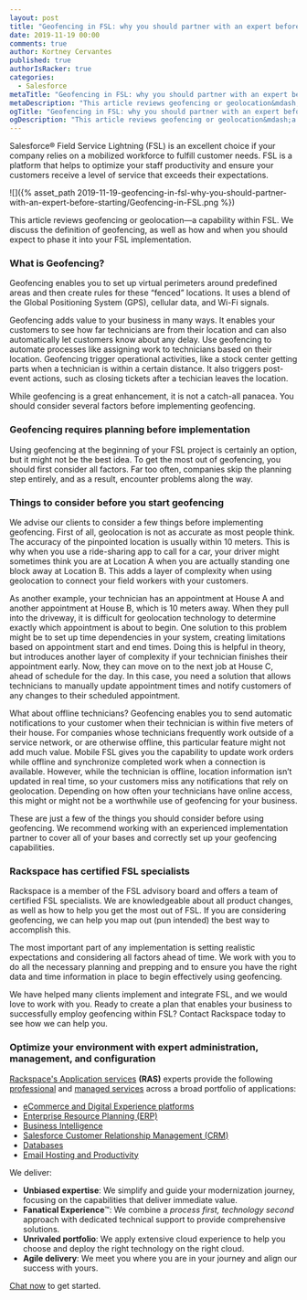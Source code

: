 ```yaml
---
layout: post
title: "Geofencing in FSL: why you should partner with an expert before starting"
date: 2019-11-19 00:00
comments: true
author: Kortney Cervantes
published: true
authorIsRacker: true
categories:
  - Salesforce
metaTitle: "Geofencing in FSL: why you should partner with an expert before starting"
metaDescription: "This article reviews geofencing or geolocation&mdash;a capability within FSL. We discuss the definition of geofencing, as well as how and when you should expect to phase it into your FSL implementation."
ogTitle: "Geofencing in FSL: why you should partner with an expert before starting"
ogDescription: "This article reviews geofencing or geolocation&mdash;a capability within FSL. We discuss the definition of geofencing, as well as how and when you should expect to phase it into your FSL implementation."
---
```


Salesforce&reg; Field Service Lightning (FSL) is an excellent choice if your company relies on a mobilized workforce to fulfill customer needs. FSL is a platform that helps to optimize your staff productivity and ensure your customers receive a level of service that exceeds their expectations.

<!-- more -->

![]({% asset_path 2019-11-19-geofencing-in-fsl-why-you-should-partner-with-an-expert-before-starting/Geofencing-in-FSL.png %})

This article reviews geofencing or geolocation&mdash;a capability within FSL. We discuss the definition of geofencing, as well as how and when you should expect to phase it into your FSL implementation.

### What is Geofencing?

Geofencing enables you to set up virtual perimeters around predefined areas and then create rules for these “fenced” locations. It uses a blend of the Global Positioning System (GPS), cellular data, and Wi-Fi signals. 

Geofencing adds value to your business in many ways. It enables your customers to see how far technicians are from their location and can also automatically let customers know about any delay. Use geofencing to automate processes like assigning work to technicians based on their location. Geofencing trigger operational activities, like a stock center getting parts when a technician is within a certain distance. It also triggers post-event actions, such as closing tickets after a techician leaves the location.

While geofencing is a great enhancement, it is not a catch-all panacea. You should consider several factors before implementing geofencing. 

### Geofencing requires planning before implementation

Using geofencing at the beginning of your FSL project is certainly an option, but it might not be the best idea. To get the most out of geofencing, you should first consider all factors. Far too often, companies skip the planning step entirely, and as a result, encounter problems along the way.

### Things to consider before you start geofencing 

We advise our clients to consider a few things before implementing geofencing. First of all, geolocation is not as accurate as most people think. The accuracy of the pinpointed location is usually within 10 meters. This is why when you use a ride-sharing app to call for a car, your driver might sometimes think you are at Location A when you are actually standing one block away at Location B. This adds a layer of complexity when using geolocation to connect your field workers with your customers.

As another example, your technician has an appointment at House A and another appointment at House B, which is 10 meters away. When they pull into the driveway, it is difficult for geolocation technology to determine exactly which appointment is about to begin. One solution to this problem might be to set up time dependencies in your system, creating limitations based on appointment start and end times. Doing this is helpful in theory, but introduces another layer of complexity if your technician finishes their appointment early. Now, they can move on to the next job at House C, ahead of schedule for the day. In this case, you need a solution that allows technicians to manually update appointment times and notify customers of any changes to their scheduled appointment. 

What about offline technicians? Geofencing enables you to send automatic notifications to your customer when their technician is within five meters of their house. For companies whose technicians frequently work outside of a service network, or are otherwise offline, this particular feature might not add much value. Mobile FSL gives you the capability to update work orders while offline and synchronize completed work when a connection is available. However, while the technician is offline, location information isn’t updated in real time, so your customers miss any notifications that rely on geolocation. Depending on how often your technicians have online access, this might or might not be a worthwhile use of geofencing for your business.

These are just a few of the things you should consider before using geofencing. We recommend working with an experienced implementation partner to cover all of your bases and correctly set up your geofencing capabilities.

### Rackspace has certified FSL specialists

Rackspace is a member of the FSL advisory board and offers a team of certified FSL specialists. We are knowledgeable about all product changes, as well as how to help you get the most out of FSL. If you are considering geofencing, we can help you map out (pun intended) the best way to accomplish this.

The most important part of any implementation is setting realistic expectations and considering all factors ahead of time. We work with you to do all the necessary planning and prepping and to ensure you have the right data and time information in place to begin effectively using geofencing.

We have helped many clients implement and integrate FSL, and we would love to work with you. Ready to create a plan that enables your business to successfully employ geofencing within FSL? Contact Rackspace today to see how we can help you. 

### Optimize your environment with expert administration, management, and configuration

[Rackspace's Application services](https://www.rackspace.com/application-management/managed-services)
**(RAS)** experts provide the following [professional](https://www.rackspace.com/application-management/professional-services)
and
[managed services](https://www.rackspace.com/application-management/managed-services) across
a broad portfolio of applications:

- [eCommerce and Digital Experience platforms](https://www.rackspace.com/ecommerce-digital-experience)
- [Enterprise Resource Planning (ERP)](https://www.rackspace.com/erp)
- [Business Intelligence](https://www.rackspace.com/business-intelligence)
- [Salesforce Customer Relationship Management (CRM)](https://www.rackspace.com/salesforce-managed-services)
- [Databases](https://www.rackspace.com/dba-services)
- [Email Hosting and Productivity](https://www.rackspace.com/email-hosting)

We deliver:

- **Unbiased expertise**: We simplify and guide your modernization journey,
focusing on the capabilities that deliver immediate value.
- **Fanatical Experience**&trade;: We combine a *process first, technology second*
approach with dedicated technical support to provide comprehensive solutions.
- **Unrivaled portfolio**: We apply extensive cloud experience to help you
choose and deploy the right technology on the right cloud.
- **Agile delivery**: We meet you where you are in your journey and align
our success with yours.

[Chat now](https://www.rackspace.com/#chat) to get started.

